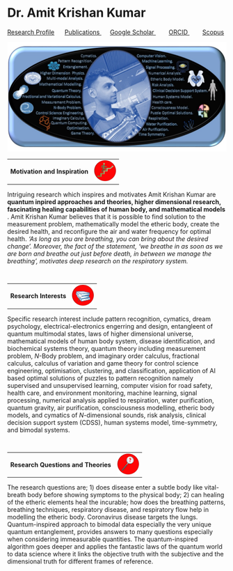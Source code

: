 <html>
  <head>
    <title>Amit Krishan Kumar</title>
<meta name="description" content="Higher Dimension Research…">
    <meta name="referrer" content="origin-when-cross-origin">
<meta name="author" content="Amit Krishan Kumar">
    <meta charset="UTF-8">
    </head>
    
<h1> Dr. Amit Krishan Kumar </h1>

  <a href = ""> Research Profile</a> &nbsp;&nbsp;&nbsp;&nbsp; <a href = "publication.html"> Publications </a> &nbsp;&nbsp;&nbsp;&nbsp;  <a href = "https://scholar.google.com/citations?user=h-KG0T0AAAAJ&hl=en"> Google Scholar </a> &nbsp;&nbsp;&nbsp;&emsp; <a href = "https://orcid.org/0000-0002-0173-2081"> ORCID </a>  &nbsp;&nbsp;&nbsp;&emsp; <a href = "https://www.scopus.com/authid/detail.uri?authorId=57218181590"> Scopus </a>  
  
  <img src="Profile1.jpg"> 
  
  
<body>
<div> 
<table>
      <td> <b>Motivation and Inspiration </b> 
    <td> <img src="thumbnails/motivation.jpg" width="50"> </td> 
<table>
<div>
             
  <p> Intriguing research which inspires and motivates Amit Krishan Kumar are <b> quantum inpired approaches and theories, higher dimensional research, fascinating healing capabilities of human body, and mathematical models </b>. Amit Krishan Kumar believes that it is possible to find solution to the measurement problem, mathematically model the etheric body, create the desired health, and reconfigure the air and water frequency for optimal health. <em> ‘As long as you are breathing, you can bring about the desired change’. Moreover, the fact of the statement, ‘we breathe in as soon as we are born and breathe out just before death, in between we manage the breathing’, motivates deep research on the respiratory system.  </em> </p>  
    <h2> </h2>
    <table>
            <td> <b>Research Interests</b> 
    <td> <img src="thumbnails/interests.jpg" width="50"> </td>
 <table>  
  <p> Specific research interest include pattern recognition, cymatics, dream psychology, electrical-electronics engerring and design, entangleent of quantum multimodal states, laws of higher dimensional universe, mathematical models of human body system, disease identification, and biochemical systems theory, quantum theory including measurement problem, <em>N</em>-Body problem, and imaginary order calculus, fractional calculus, calculus of variation and game theory for control science engineering, optimisation, clustering, and classification, application of AI based optimal solutions of puzzles to pattern recognition namely supervised and unsupervised learning, computer vision for road safety, health care, and environment monitoring, machine learning, signal processing, numerical analysis applied to respiration, water purification, quantum gravity, air purification, consciousness modelling, etheric body models, and cymatics of <em>N</em>-dimensional sounds, risk analysis, clinical decision support system (CDSS), human systems model, time-symmetry, and bimodal systems. </p>

   <h2> </h2>
   <table>
           <td> <b>Research Questions and Theories</b>
              <td> <img src="thumbnails/question.jpg" width="50"> </td>
 <table>
  <p> The research questions are; 1) does disease enter a subtle body like vital-breath body before showing symptoms to the physical body; 2) can healing of the etheric elements heal the incurable; how does the breathing patterns, breathing techniques, respiratory disease, and respiratory flow help in modelling the etheric body.  Coronavirus disease targets the lungs. Quantum-inspired approach to bimodal data especially the very unique quantum entanglement, provides answers to many questions especially when considering immeasurable quantities. The quantum-inspired algorithm goes deeper and applies the fantastic laws of the quantum world to data science where it links the objective truth with the subjective and the dimensional truth for different frames of reference. </p>

<body>
  
<html>
